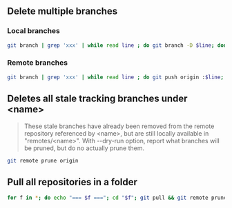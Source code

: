## Delete multiple branches

### Local branches

```sh
git branch | grep 'xxx' | while read line ; do git branch -D $line; done;
```

### Remote branches

```sh
git branch | grep 'xxx' | while read line ; do git push origin :$line; done;
```

## Deletes all stale tracking branches under \<name\>

  >These stale branches have already been removed from the remote repository referenced by \<name\>, but are still locally available in "remotes/\<name\>".
  >With --dry-run option, report what branches will be pruned, but do no actually prune them.

```sh
git remote prune origin
```

## Pull all repositories in a folder

```sh
for f in *; do echo "=== $f ==="; cd "$f"; git pull && git remote prune origin && git submodule update --init --recursive; cd -; done
```
